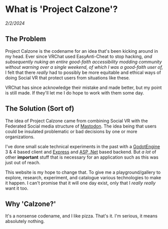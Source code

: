 # What is 'Project Calzone'?
*2/2/2024*
## The Problem
Project Calzone is the codename for an idea that's been kicking around in my head. Ever since VRChat used EasyAnti-Cheat to stop hacking, *and subsequently nuking an entire good-faith accessibility modding community without warning over a single weekend, of which I was a good-faith user of,* I felt that there *really* had to possibly be more equitable and ethical ways of doing Social VR that protect users from situations like these. 

VRChat has since acknowledge their mistake and made better, but my point is still made. If they'll let me I do hope to work with them some day.

## The Solution (Sort of)
The idea of Project Calzone came from combining Social VR with the Federated Social media structure of [Mastodon](https://joinmastodon.org/). The idea being that users could be insulated problematic or bad decisions by one or more organizations. 

I've done small scale technical experiments in the past with a [GodotEngine](https://godotengine.org/) 3 & 4 based client and [Express](http://expressjs.com/) and [ASP .Net](https://dotnet.microsoft.com/en-us/apps/aspnet) based backend. But *a lot* of other **important** stuff that is necessary for an application such as this was just out of reach. 

This website is my hope to change that. To give me a playground/gallery to explore, research, experiment, and catalogue various technologies to make it happen. I can't promise that it will one day exist, only that I *really really* want it too.

## Why 'Calzone?'
It's a nonsense codename, and I like pizza. That's it. I'm serious, it means absolutely nothing.
